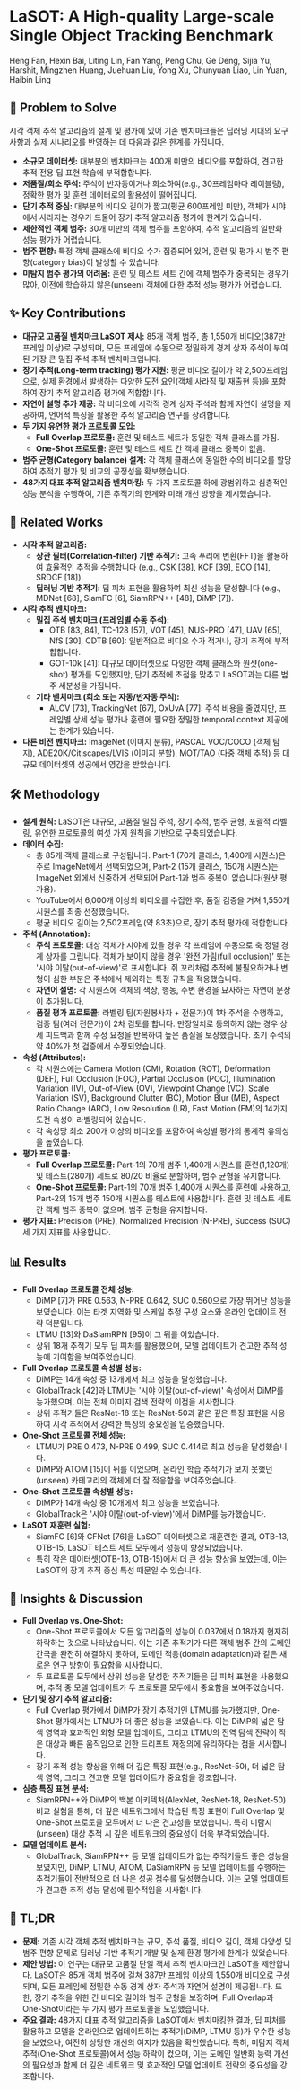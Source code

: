 # LaSOT: A High-quality Large-scale Single Object Tracking Benchmark
Heng Fan, Hexin Bai, Liting Lin, Fan Yang, Peng Chu, Ge Deng, Sijia Yu, Harshit, Mingzhen Huang, Juehuan Liu, Yong Xu, Chunyuan Liao, Lin Yuan, Haibin Ling

## 🧩 Problem to Solve
시각 객체 추적 알고리즘의 설계 및 평가에 있어 기존 벤치마크들은 딥러닝 시대의 요구사항과 실제 시나리오를 반영하는 데 다음과 같은 한계를 가집니다.
-   **소규모 데이터셋:** 대부분의 벤치마크는 400개 미만의 비디오를 포함하여, 견고한 추적 전용 딥 표현 학습에 부적합합니다.
-   **저품질/희소 주석:** 주석이 반자동이거나 희소하여(e.g., 30프레임마다 레이블링), 정확한 평가 및 훈련 데이터로의 활용성이 떨어집니다.
-   **단기 추적 중심:** 대부분의 비디오 길이가 짧고(평균 600프레임 미만), 객체가 시야에서 사라지는 경우가 드물어 장기 추적 알고리즘 평가에 한계가 있습니다.
-   **제한적인 객체 범주:** 30개 미만의 객체 범주를 포함하여, 추적 알고리즘의 일반화 성능 평가가 어렵습니다.
-   **범주 편향:** 특정 객체 클래스에 비디오 수가 집중되어 있어, 훈련 및 평가 시 범주 편향(category bias)이 발생할 수 있습니다.
-   **미탐지 범주 평가의 어려움:** 훈련 및 테스트 세트 간에 객체 범주가 중복되는 경우가 많아, 이전에 학습하지 않은(unseen) 객체에 대한 추적 성능 평가가 어렵습니다.

## ✨ Key Contributions
-   **대규모 고품질 벤치마크 LaSOT 제시:** 85개 객체 범주, 총 1,550개 비디오(387만 프레임 이상)로 구성되며, 모든 프레임에 수동으로 정밀하게 경계 상자 주석이 부여된 가장 큰 밀집 주석 추적 벤치마크입니다.
-   **장기 추적(Long-term tracking) 평가 지원:** 평균 비디오 길이가 약 2,500프레임으로, 실제 환경에서 발생하는 다양한 도전 요인(객체 사라짐 및 재출현 등)을 포함하여 장기 추적 알고리즘 평가에 적합합니다.
-   **자연어 설명 추가 제공:** 각 비디오에 시각적 경계 상자 주석과 함께 자연어 설명을 제공하여, 언어적 특징을 활용한 추적 알고리즘 연구를 장려합니다.
-   **두 가지 유연한 평가 프로토콜 도입:**
    -   **Full Overlap 프로토콜:** 훈련 및 테스트 세트가 동일한 객체 클래스를 가짐.
    -   **One-Shot 프로토콜:** 훈련 및 테스트 세트 간 객체 클래스 중복이 없음.
-   **범주 균형(Category balance) 설계:** 각 객체 클래스에 동일한 수의 비디오를 할당하여 추적기 평가 및 비교의 공정성을 확보했습니다.
-   **48가지 대표 추적 알고리즘 벤치마킹:** 두 가지 프로토콜 하에 광범위하고 심층적인 성능 분석을 수행하여, 기존 추적기의 한계와 미래 개선 방향을 제시했습니다.

## 📎 Related Works
-   **시각 추적 알고리즘:**
    -   **상관 필터(Correlation-filter) 기반 추적기:** 고속 푸리에 변환(FFT)을 활용하여 효율적인 추적을 수행합니다 (e.g., CSK [38], KCF [39], ECO [14], SRDCF [18]).
    -   **딥러닝 기반 추적기:** 딥 피처 표현을 활용하여 최신 성능을 달성합니다 (e.g., MDNet [68], SiamFC [6], SiamRPN++ [48], DiMP [7]).
-   **시각 추적 벤치마크:**
    -   **밀집 주석 벤치마크 (프레임별 수동 주석):**
        -   OTB [83, 84], TC-128 [57], VOT [45], NUS-PRO [47], UAV [65], NfS [30], CDTB [60]: 일반적으로 비디오 수가 적거나, 장기 추적에 부적합합니다.
        -   GOT-10k [41]: 대규모 데이터셋으로 다양한 객체 클래스와 원샷(one-shot) 평가를 도입했지만, 단기 추적에 초점을 맞추고 LaSOT과는 다른 범주 세분성을 가집니다.
    -   **기타 벤치마크 (희소 또는 자동/반자동 주석):**
        -   ALOV [73], TrackingNet [67], OxUvA [77]: 주석 비용을 줄였지만, 프레임별 상세 성능 평가나 훈련에 필요한 정밀한 temporal context 제공에는 한계가 있습니다.
-   **다른 비전 벤치마크:** ImageNet (이미지 분류), PASCAL VOC/COCO (객체 탐지), ADE20K/Citiscapes/LVIS (이미지 분할), MOT/TAO (다중 객체 추적) 등 대규모 데이터셋의 성공에서 영감을 받았습니다.

## 🛠️ Methodology
-   **설계 원칙:** LaSOT은 대규모, 고품질 밀집 주석, 장기 추적, 범주 균형, 포괄적 라벨링, 유연한 프로토콜의 여섯 가지 원칙을 기반으로 구축되었습니다.
-   **데이터 수집:**
    -   총 85개 객체 클래스로 구성됩니다. Part-1 (70개 클래스, 1,400개 시퀀스)은 주로 ImageNet에서 선택되었으며, Part-2 (15개 클래스, 150개 시퀀스)는 ImageNet 외에서 신중하게 선택되어 Part-1과 범주 중복이 없습니다(원샷 평가용).
    -   YouTube에서 6,000개 이상의 비디오를 수집한 후, 품질 검증을 거쳐 1,550개 시퀀스를 최종 선정했습니다.
    -   평균 비디오 길이는 2,502프레임(약 83초)으로, 장기 추적 평가에 적합합니다.
-   **주석 (Annotation):**
    -   **주석 프로토콜:** 대상 객체가 시야에 있을 경우 각 프레임에 수동으로 축 정렬 경계 상자를 그립니다. 객체가 보이지 않을 경우 '완전 가림(full occlusion)' 또는 '시야 이탈(out-of-view)'로 표시합니다. 쥐 꼬리처럼 추적에 불필요하거나 변형이 심한 부분은 주석에서 제외하는 특정 규칙을 적용했습니다.
    -   **자연어 설명:** 각 시퀀스에 객체의 색상, 행동, 주변 환경을 묘사하는 자연어 문장이 추가됩니다.
    -   **품질 평가 프로토콜:** 라벨링 팀(자원봉사자 + 전문가)이 1차 주석을 수행하고, 검증 팀(여러 전문가)이 2차 검토를 합니다. 만장일치로 동의하지 않는 경우 상세 피드백과 함께 수정 요청을 반복하여 높은 품질을 보장했습니다. 초기 주석의 약 40%가 첫 검증에서 수정되었습니다.
-   **속성 (Attributes):**
    -   각 시퀀스에는 Camera Motion (CM), Rotation (ROT), Deformation (DEF), Full Occlusion (FOC), Partial Occlusion (POC), Illumination Variation (IV), Out-of-View (OV), Viewpoint Change (VC), Scale Variation (SV), Background Clutter (BC), Motion Blur (MB), Aspect Ratio Change (ARC), Low Resolution (LR), Fast Motion (FM)의 14가지 도전 속성이 라벨링되어 있습니다.
    -   각 속성당 최소 200개 이상의 비디오를 포함하여 속성별 평가의 통계적 유의성을 높였습니다.
-   **평가 프로토콜:**
    -   **Full Overlap 프로토콜:** Part-1의 70개 범주 1,400개 시퀀스를 훈련(1,120개) 및 테스트(280개) 세트로 80/20 비율로 분할하며, 범주 균형을 유지합니다.
    -   **One-Shot 프로토콜:** Part-1의 70개 범주 1,400개 시퀀스를 훈련에 사용하고, Part-2의 15개 범주 150개 시퀀스를 테스트에 사용합니다. 훈련 및 테스트 세트 간 객체 범주 중복이 없으며, 범주 균형을 유지합니다.
-   **평가 지표:** Precision (PRE), Normalized Precision (N-PRE), Success (SUC) 세 가지 지표를 사용합니다.

## 📊 Results
-   **Full Overlap 프로토콜 전체 성능:**
    -   DiMP [7]가 PRE 0.563, N-PRE 0.642, SUC 0.560으로 가장 뛰어난 성능을 보였습니다. 이는 타겟 지역화 및 스케일 추정 구성 요소와 온라인 업데이트 전략 덕분입니다.
    -   LTMU [13]와 DaSiamRPN [95]이 그 뒤를 이었습니다.
    -   상위 18개 추적기 모두 딥 피처를 활용했으며, 모델 업데이트가 견고한 추적 성능에 기여함을 보여주었습니다.
-   **Full Overlap 프로토콜 속성별 성능:**
    -   DiMP는 14개 속성 중 13개에서 최고 성능을 달성했습니다.
    -   GlobalTrack [42]과 LTMU는 '시야 이탈(out-of-view)' 속성에서 DiMP를 능가했으며, 이는 전체 이미지 검색 전략의 이점을 시사합니다.
    -   상위 추적기들은 ResNet-18 또는 ResNet-50과 같은 깊은 특징 표현을 사용하여 시각 추적에서 강력한 특징의 중요성을 입증했습니다.
-   **One-Shot 프로토콜 전체 성능:**
    -   LTMU가 PRE 0.473, N-PRE 0.499, SUC 0.414로 최고 성능을 달성했습니다.
    -   DiMP와 ATOM [15]이 뒤를 이었으며, 온라인 학습 추적기가 보지 못했던(unseen) 카테고리의 객체에 더 잘 적응함을 보여주었습니다.
-   **One-Shot 프로토콜 속성별 성능:**
    -   DiMP가 14개 속성 중 10개에서 최고 성능을 보였습니다.
    -   GlobalTrack은 '시야 이탈(out-of-view)'에서 DiMP를 능가했습니다.
-   **LaSOT 재훈련 실험:**
    -   SiamFC [6]와 CFNet [76]을 LaSOT 데이터셋으로 재훈련한 결과, OTB-13, OTB-15, LaSOT 테스트 세트 모두에서 성능이 향상되었습니다.
    -   특히 작은 데이터셋(OTB-13, OTB-15)에서 더 큰 성능 향상을 보였는데, 이는 LaSOT의 장기 추적 중심 특성 때문일 수 있습니다.

## 🧠 Insights & Discussion
-   **Full Overlap vs. One-Shot:**
    -   One-Shot 프로토콜에서 모든 알고리즘의 성능이 0.037에서 0.18까지 현저히 하락하는 것으로 나타났습니다. 이는 기존 추적기가 다른 객체 범주 간의 도메인 간극을 완전히 해결하지 못하며, 도메인 적응(domain adaptation)과 같은 새로운 연구 방향이 필요함을 시사합니다.
    -   두 프로토콜 모두에서 상위 성능을 달성한 추적기들은 딥 피처 표현을 사용했으며, 추적 중 모델 업데이트가 두 프로토콜 모두에서 중요함을 보여주었습니다.
-   **단기 및 장기 추적 알고리즘:**
    -   Full Overlap 평가에서 DiMP가 장기 추적기인 LTMU를 능가했지만, One-Shot 평가에서는 LTMU가 더 좋은 성능을 보였습니다. 이는 DiMP의 넓은 탐색 영역과 효과적인 외형 모델 업데이트, 그리고 LTMU의 전역 탐색 전략이 작은 대상과 빠른 움직임으로 인한 드리프트 재정의에 유리하다는 점을 시사합니다.
    -   장기 추적 성능 향상을 위해 더 깊은 특징 표현(e.g., ResNet-50), 더 넓은 탐색 영역, 그리고 견고한 모델 업데이트가 중요함을 강조합니다.
-   **심층 특징 표현 분석:**
    -   SiamRPN++와 DiMP의 백본 아키텍처(AlexNet, ResNet-18, ResNet-50) 비교 실험을 통해, 더 깊은 네트워크에서 학습된 특징 표현이 Full Overlap 및 One-Shot 프로토콜 모두에서 더 나은 견고성을 보였습니다. 특히 미탐지(unseen) 대상 추적 시 깊은 네트워크의 중요성이 더욱 부각되었습니다.
-   **모델 업데이트 분석:**
    -   GlobalTrack, SiamRPN++ 등 모델 업데이트가 없는 추적기들도 좋은 성능을 보였지만, DiMP, LTMU, ATOM, DaSiamRPN 등 모델 업데이트를 수행하는 추적기들이 전반적으로 더 나은 성공 점수를 달성했습니다. 이는 모델 업데이트가 견고한 추적 성능 달성에 필수적임을 시사합니다.

## 📌 TL;DR
-   **문제:** 기존 시각 객체 추적 벤치마크는 규모, 주석 품질, 비디오 길이, 객체 다양성 및 범주 편향 문제로 딥러닝 기반 추적기 개발 및 실제 환경 평가에 한계가 있었습니다.
-   **제안 방법:** 이 연구는 대규모 고품질 단일 객체 추적 벤치마크인 LaSOT을 제안합니다. LaSOT은 85개 객체 범주에 걸쳐 387만 프레임 이상의 1,550개 비디오로 구성되며, 모든 프레임에 정밀한 수동 경계 상자 주석과 자연어 설명이 제공됩니다. 또한, 장기 추적을 위한 긴 비디오 길이와 범주 균형을 보장하며, Full Overlap과 One-Shot이라는 두 가지 평가 프로토콜을 도입했습니다.
-   **주요 결과:** 48가지 대표 추적 알고리즘을 LaSOT에서 벤치마킹한 결과, 딥 피처를 활용하고 모델을 온라인으로 업데이트하는 추적기(DiMP, LTMU 등)가 우수한 성능을 보였으나, 여전히 상당한 개선의 여지가 있음을 확인했습니다. 특히, 미탐지 객체 추적(One-Shot 프로토콜)에서 성능 하락이 컸으며, 이는 도메인 일반화 능력 개선의 필요성과 함께 더 깊은 네트워크 및 효과적인 모델 업데이트 전략의 중요성을 강조합니다.